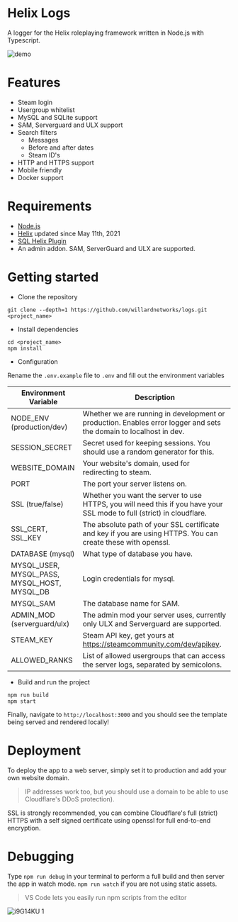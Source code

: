 # Helix Logs
A logger for the Helix roleplaying framework written in Node.js with Typescript.

![demo](https://i.imgur.com/bEDbdJe.gif)

# Features
- Steam login
- Usergroup whitelist
- MySQL and SQLite support
- SAM, Serverguard and ULX support
- Search filters
  - Messages
  - Before and after dates
  - Steam ID's
- HTTP and HTTPS support
- Mobile friendly
- Docker support

# Requirements
- [Node.js](https://nodejs.org/en/)
- [Helix](https://github.com/NebulousCloud/helix) updated since May 11th, 2021
- [SQL Helix Plugin](https://github.com/wildflowericecoffee/helix-plugins/tree/main/logger.lua)
- An admin addon. SAM, ServerGuard and ULX are supported.

# Getting started
- Clone the repository
```
git clone --depth=1 https://github.com/willardnetworks/logs.git <project_name>
```
- Install dependencies
```
cd <project_name>
npm install
```
- Configuration

Rename the `.env.example` file to `.env` and fill out the environment variables

| Environment Variable                            	| Description                                                                                                            	|
|-------------------------------------------------	|------------------------------------------------------------------------------------------------------------------------	|
| NODE_ENV (production/dev)                       	| Whether we are running in development or production. Enables error logger and sets the domain to localhost in dev.     	|
| SESSION_SECRET                                  	| Secret used for keeping sessions. You should use a random generator for this.                                          	|
| WEBSITE_DOMAIN                                  	| Your website's domain, used for redirecting to steam.                                                                  	|
| PORT                                            	| The port your server listens on.                                                                                       	|
| SSL (true/false)                                	| Whether you want the server to use HTTPS, you will need this if you have your SSL mode to full (strict) in cloudflare. 	|
| SSL_CERT, SSL_KEY                                 | The absolute path of your SSL certificate and key if you are using HTTPS. You can create these with openssl.            |
| DATABASE (mysql)                         	        | What type of database you have.                                                                                        	|
| MYSQL_USER, MYSQL_PASS,<br>MYSQL_HOST, MYSQL_DB 	| Login credentials for mysql.                                                                                           	|
| MYSQL_SAM                                       	| The database name for SAM.                                                                                          	  |
| ADMIN_MOD (serverguard/ulx)                     	| The admin mod your server uses, currently only ULX and Serverguard are supported.                                      	|
| STEAM_KEY                                       	| Steam API key, get yours at https://steamcommunity.com/dev/apikey.                                                     	|
| ALLOWED_RANKS                                   	| List of allowed usergroups that can access the server logs, separated by semicolons.                                   	|
- Build and run the project
```
npm run build
npm start
```

Finally, navigate to `http://localhost:3000` and you should see the template being served and rendered locally!

# Deployment
To deploy the app to a web server, simply set it to production and add your own website domain.
> IP addresses work too, but you should use a domain to be able to use Cloudflare's DDoS protection).

SSL is strongly recommended, you can combine Cloudflare's full (strict) HTTPS with a self signed certificate using openssl for full end-to-end encryption.

# Debugging
Type `npm run debug` in your terminal to perform a full build and then server the app in watch mode. `npm run watch` if you are not using static assets.
> VS Code lets you easily run npm scripts from the editor

![i9G14KU 1](https://user-images.githubusercontent.com/36643731/123026088-378b3f00-d3a1-11eb-9dbb-873bf0a7e21e.png)
